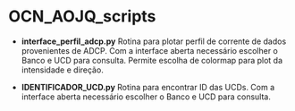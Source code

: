 # OCN_AOJQ_scripts

- **interface_perfil_adcp.py**
Rotina para plotar perfil de corrente de dados provenientes de ADCP.
Com a interface aberta necessário escolher o Banco e UCD para consulta.
Permite escolha de colormap para plot da intensidade e direção.


- **IDENTIFICADOR_UCD.py**
Rotina para encontrar ID das UCDs.
Com a interface aberta necessário escolher o Banco e UCD para consulta.
